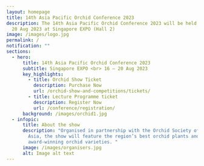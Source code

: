 ```yaml
---
layout: homepage
title: 14th Asia Pacific Orchid Conference 2023
description: The 14th Asia Pacific Orchid Conference 2023 will be held from 16 –
  20 Aug 2023 at Singapore EXPO (Hall 2)
image: /images/logo.jpg
permalink: /
notification: ""
sections:
  - hero:
      title: 14th Asia Pacific Orchid Conference 2023
      subtitle: Singapore EXPO <br> 16 – 20 Aug 2023
      key_highlights:
        - title: Orchid Show Ticket
          description: Purchase Now
          url: /orchid-show-and-competitions/tickets/
        - title: Lecture Programme ticket
          description: Register Now
          url: /conference/registration/
      background: /images/orchid1.jpg
  - infopic:
      title: About the show
      description: "Organised in partnership with the Orchid Society of South East
        Asia, the show will feature the region’s best orchid plants and
        award-winning orchid varieties. "
      image: /images/organisers.jpg
      alt: Image alt text
---
```

